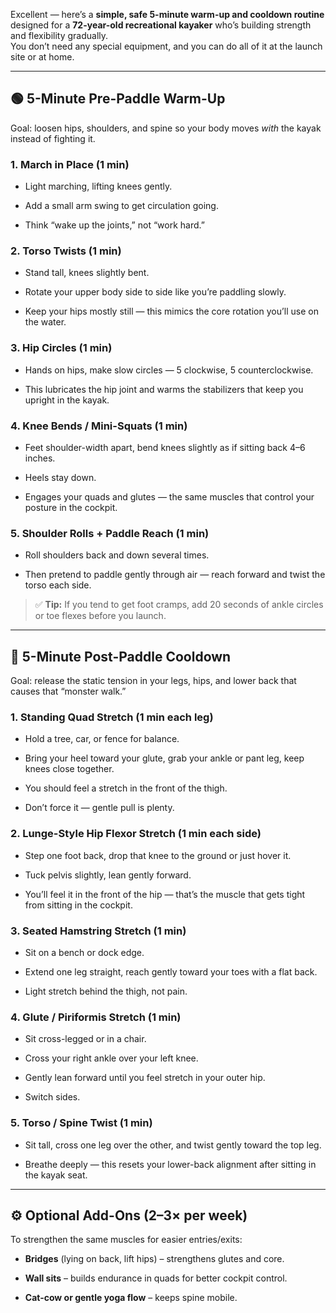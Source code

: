 Excellent — here’s a **simple, safe 5-minute warm-up and cooldown routine** designed for a **72-year-old recreational kayaker** who’s building strength and flexibility gradually.  
You don’t need any special equipment, and you can do all of it at the launch site or at home.

---

## 🟢 5-Minute **Pre-Paddle Warm-Up**

Goal: loosen hips, shoulders, and spine so your body moves _with_ the kayak instead of fighting it.

### 1. **March in Place (1 min)**

- Light marching, lifting knees gently.
    
- Add a small arm swing to get circulation going.
    
- Think “wake up the joints,” not “work hard.”
    

### 2. **Torso Twists (1 min)**

- Stand tall, knees slightly bent.
    
- Rotate your upper body side to side like you’re paddling slowly.
    
- Keep your hips mostly still — this mimics the core rotation you’ll use on the water.
    

### 3. **Hip Circles (1 min)**

- Hands on hips, make slow circles — 5 clockwise, 5 counterclockwise.
    
- This lubricates the hip joint and warms the stabilizers that keep you upright in the kayak.
    

### 4. **Knee Bends / Mini-Squats (1 min)**

- Feet shoulder-width apart, bend knees slightly as if sitting back 4–6 inches.
    
- Heels stay down.
    
- Engages your quads and glutes — the same muscles that control your posture in the cockpit.
    

### 5. **Shoulder Rolls + Paddle Reach (1 min)**

- Roll shoulders back and down several times.
    
- Then pretend to paddle gently through air — reach forward and twist the torso each side.
    

> ✅ **Tip:** If you tend to get foot cramps, add 20 seconds of ankle circles or toe flexes before you launch.

---

## 🔵 5-Minute **Post-Paddle Cooldown**

Goal: release the static tension in your legs, hips, and lower back that causes that “monster walk.”

### 1. **Standing Quad Stretch (1 min each leg)**

- Hold a tree, car, or fence for balance.
    
- Bring your heel toward your glute, grab your ankle or pant leg, keep knees close together.
    
- You should feel a stretch in the front of the thigh.
    
- Don’t force it — gentle pull is plenty.
    

### 2. **Lunge-Style Hip Flexor Stretch (1 min each side)**

- Step one foot back, drop that knee to the ground or just hover it.
    
- Tuck pelvis slightly, lean gently forward.
    
- You’ll feel it in the front of the hip — that’s the muscle that gets tight from sitting in the cockpit.
    

### 3. **Seated Hamstring Stretch (1 min)**

- Sit on a bench or dock edge.
    
- Extend one leg straight, reach gently toward your toes with a flat back.
    
- Light stretch behind the thigh, not pain.
    

### 4. **Glute / Piriformis Stretch (1 min)**

- Sit cross-legged or in a chair.
    
- Cross your right ankle over your left knee.
    
- Gently lean forward until you feel stretch in your outer hip.
    
- Switch sides.
    

### 5. **Torso / Spine Twist (1 min)**

- Sit tall, cross one leg over the other, and twist gently toward the top leg.
    
- Breathe deeply — this resets your lower-back alignment after sitting in the kayak seat.
    

---

## ⚙️ Optional Add-Ons (2–3× per week)

To strengthen the same muscles for easier entries/exits:

- **Bridges** (lying on back, lift hips) – strengthens glutes and core.
    
- **Wall sits** – builds endurance in quads for better cockpit control.
    
- **Cat-cow or gentle yoga flow** – keeps spine mobile.
    
